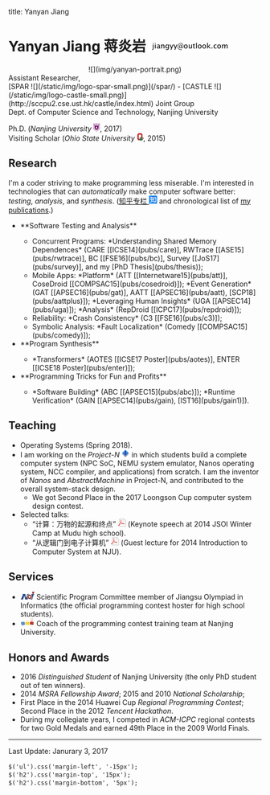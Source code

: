 title: Yanyan Jiang

# Yanyan Jiang 蒋炎岩 ![](img/email.png)

<div class="row gutter" markdown="1">
<div class="col-lg-3 col-md-3 col-sm-4 col-xs-5">
  <center>![](img/yanyan-portrait.png)</center>
</div>
Assistant Researcher,<br>[SPAR ![](/static/img/logo-spar-small.png)](/spar/) - [CASTLE ![](/static/img/logo-castle-small.png)](http://sccpu2.cse.ust.hk/castle/index.html) Joint Group<br>Dept. of Computer Science and Technology, Nanjing University

Ph.D. (*Nanjing University* ![](img/nju_logo.png), 2017)<br>Visiting Scholar (*Ohio State University* ![](img/buckeye.png), 2015)

</div>

## Research

I'm a coder striving to make programming less miserable. I'm interested in technologies that can *automatically* make computer software better: *testing*, *analysis*, and *synthesis*. ([知乎专栏 ![](img/zhihu.png)](https://zhuanlan.zhihu.com/se-research/) and chronological list of [my publications](pub).)

<div class="row gutter" markdown="1">
<div class="col-lg-7 col-md-7 col-sm-12">
<ul>
  <li>**Software Testing and Analysis**</li>
  <ul>
    <li>Concurrent Programs: *Understanding Shared Memory Dependences* (CARE [[ICSE14](pubs/care)], RWTrace [[ASE15](pubs/rwtrace)], BC [[FSE16](pubs/bc)], Survey [[JoS17](pubs/survey)], and my [PhD Thesis](pubs/thesis));</li>
    <li>Mobile Apps: *Platform* (ATT [[Internetware15](pubs/att)], CoseDroid [[COMPSAC15](pubs/cosedroid)]); *Event Generation* (GAT [[APSEC16](pubs/gat)], AATT [[APSEC16](pubs/aatt), [SCP18](pubs/aattplus)]); *Leveraging Human Insights* (UGA [[APSEC14](pubs/uga)]); *Analysis* (RepDroid [[ICPC17](pubs/repdroid)]);</li>
    <li>Reliability: *Crash Consistency* (C3 [[FSE16](pubs/c3)]);</li>
    <li>Symbolic Analysis: *Fault Localization* (Comedy [[COMPSAC15](pubs/comedy)]);</li>
  </ul>
  <li>**Program Synthesis**</li>
  <ul>
    <li>*Transformers* (AOTES [[ICSE17 Poster](pubs/aotes)], ENTER [[ICSE18 Poster](pubs/enter)]);</li>
  </ul>
  <li>**Programming Tricks for Fun and Profits**</li>
  <ul>
    <li>*Software Building* (ABC [[APSEC15](pubs/abc)]); *Runtime Verification* (GAIN [[APSEC14](pubs/gain), [IST16](pubs/gain1)]).</li>
  </ul>
</ul>
</div>
<div class="col-lg-5 col-md-5 col-sm-12" style="vertical-align:middle">
</div>
</div>


## Teaching

* Operating Systems (Spring 2018).
* I am working on the *Project-N* ![](img/logo-n.png) in which students build a complete computer system (NPC SoC, NEMU system emulator, Nanos operating system, NCC compiler, and applications) from scratch. I am the inventor of *Nanos* and *AbstractMachine* in Project-N, and contributed to the overall system-stack design.
    * We got Second Place in the 2017 Loongson Cup computer system design contest.
* Selected talks:
    * “计算：万物的起源和终点” [![](/static/img/icon-pdf.png)](teach/20140121.pdf) (Keynote speech at 2014 JSOI Winter Camp at Mudu high school).
    * “从逻辑门到电子计算机” [![](/static/img/icon-pdf.png)](teach/20141008.pdf) (Guest lecture for 2014 Introduction to Computer System at NJU).

## Services

* ![](img/noi.png) Scientific Program Committee member of Jiangsu Olympiad in Informatics (the official programming contest hoster for high school students).
* ![](img/acmicpc.png) Coach of the programming contest training team at Nanjing University.

## Honors and Awards
* 2016 *Distinguished Student* of Nanjing University (the only PhD student out of ten winners).
* 2014 *MSRA Fellowship Award*; 2015 and 2010 *National Scholarship*;
* First Place in the 2014 Huawei Cup *Regional Programming Contest*; Second Place in the 2012 *Tencent Hackathon*.
* During my collegiate years, I competed in *ACM-ICPC* regional contests for two Gold Medals and earned 49th Place in the 2009 World Finals.

<hr>

Last Update: Janurary 3, 2017 

~~~{.customjs}
$('ul').css('margin-left', '-15px');
$('h2').css('margin-top', '15px');
$('h2').css('margin-bottom', '5px');
~~~
